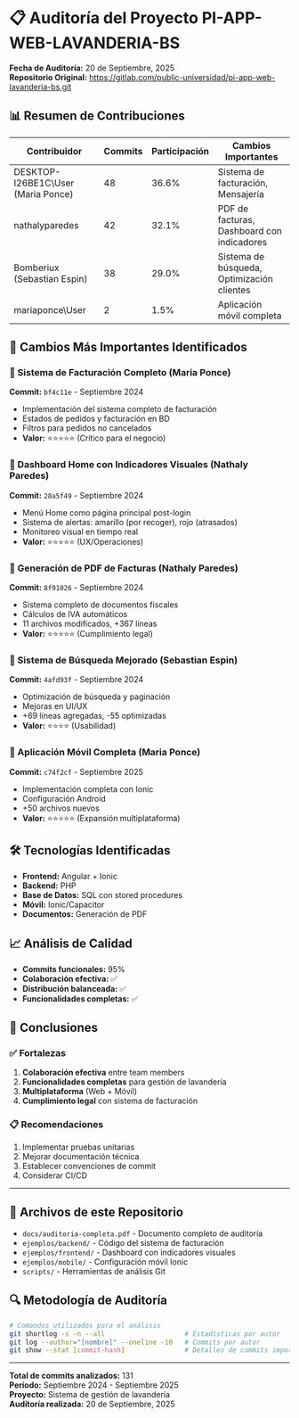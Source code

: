 # 📋 Auditoría del Proyecto PI-APP-WEB-LAVANDERIA-BS

**Fecha de Auditoría:** 20 de Septiembre, 2025  
**Repositorio Original:** https://gitlab.com/public-universidad/pi-app-web-lavanderia-bs.git  


## 📊 Resumen de Contribuciones

| Contribuidor | Commits | Participación | Cambios Importantes |
|--------------|---------|---------------|-------------------|
| DESKTOP-I26BE1C\User (Maria Ponce) | 48 | 36.6% | Sistema de facturación, Mensajería |
| nathalyparedes | 42 | 32.1% | PDF de facturas, Dashboard con indicadores |
| Bomberiux (Sebastian Espin) | 38 | 29.0% | Sistema de búsqueda, Optimización clientes |
| mariaponce\User | 2 | 1.5% | Aplicación móvil completa |

## 🎯 Cambios Más Importantes Identificados

### 🔹 Sistema de Facturación Completo (Maria Ponce)
**Commit:** `bf4c11e` - Septiembre 2024
- Implementación del sistema completo de facturación
- Estados de pedidos y facturación en BD
- Filtros para pedidos no cancelados
- **Valor:** ⭐⭐⭐⭐⭐ (Crítico para el negocio)

### 🔹 Dashboard Home con Indicadores Visuales (Nathaly Paredes)
**Commit:** `28a5f49` - Septiembre 2024
- Menú Home como página principal post-login
- Sistema de alertas: amarillo (por recoger), rojo (atrasados)
- Monitoreo visual en tiempo real
- **Valor:** ⭐⭐⭐⭐⭐ (UX/Operaciones)

### 🔹 Generación de PDF de Facturas (Nathaly Paredes)
**Commit:** `8f91026` - Septiembre 2024
- Sistema completo de documentos fiscales
- Cálculos de IVA automáticos
- 11 archivos modificados, +367 líneas
- **Valor:** ⭐⭐⭐⭐⭐ (Cumplimiento legal)

### 🔹 Sistema de Búsqueda Mejorado (Sebastian Espin)
**Commit:** `4afd93f` - Septiembre 2024
- Optimización de búsqueda y paginación
- Mejoras en UI/UX
- +69 líneas agregadas, -55 optimizadas
- **Valor:** ⭐⭐⭐⭐ (Usabilidad)

### 🔹 Aplicación Móvil Completa (Maria Ponce)
**Commit:** `c74f2cf` - Septiembre 2025
- Implementación completa con Ionic
- Configuración Android
- +50 archivos nuevos
- **Valor:** ⭐⭐⭐⭐⭐ (Expansión multiplataforma)

## 🛠️ Tecnologías Identificadas
- **Frontend:** Angular + Ionic
- **Backend:** PHP
- **Base de Datos:** SQL con stored procedures
- **Móvil:** Ionic/Capacitor
- **Documentos:** Generación de PDF

## 📈 Análisis de Calidad
- **Commits funcionales:** 95%
- **Colaboración efectiva:** ✅
- **Distribución balanceada:** ✅
- **Funcionalidades completas:** ✅

## 🎯 Conclusiones

### ✅ Fortalezas
1. **Colaboración efectiva** entre team members
2. **Funcionalidades completas** para gestión de lavandería
3. **Multiplataforma** (Web + Móvil)
4. **Cumplimiento legal** con sistema de facturación

### 📋 Recomendaciones
1. Implementar pruebas unitarias
2. Mejorar documentación técnica
3. Establecer convenciones de commit
4. Considerar CI/CD

---

## 📁 Archivos de este Repositorio

- `docs/auditoria-completa.pdf` - Documento completo de auditoría
- `ejemplos/backend/` - Código del sistema de facturación
- `ejemplos/frontend/` - Dashboard con indicadores visuales
- `ejemplos/mobile/` - Configuración móvil Ionic
- `scripts/` - Herramientas de análisis Git

## 🔍 Metodología de Auditoría

```bash
# Comandos utilizados para el análisis
git shortlog -s -n --all                    # Estadísticas por autor
git log --author="[nombre]" --oneline -10   # Commits por autor
git show --stat [commit-hash]               # Detalles de commits importantes
```

---

**Total de commits analizados:** 131  
**Período:** Septiembre 2024 - Septiembre 2025  
**Proyecto:** Sistema de gestión de lavandería  
**Auditoría realizada:** 20 de Septiembre, 2025
